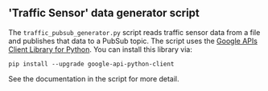 
## 'Traffic Sensor' data generator script

The `traffic_pubsub_generator.py` script reads traffic sensor data from a file and publishes that data
to a PubSub topic.
The script uses the [ Google APIs Client Library for Python](https://developers.google.com/api-client-library/python/?_ga=1.268664177.1432014927.1424389293).
You can install this library via:

```
pip install --upgrade google-api-python-client
```

See the documentation in the script for more detail.
